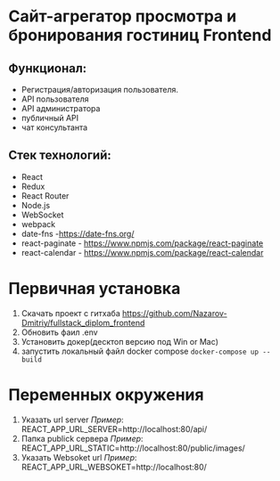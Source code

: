 # Cайт-агрегатор просмотра и бронирования гостиниц Frontend

## Функционал:
* Регистрация/авторизация пользователя. 
* API пользователя
* API администратора
* публичный API
* чат консультанта

## Стек технологий:
* React
* Redux
* React Router
* Node.js
* WebSocket
* webpack
* date-fns -https://date-fns.org/
* react-paginate - https://www.npmjs.com/package/react-paginate
* react-calendar - https://www.npmjs.com/package/react-calendar

# Первичная установка
1. Скачать проект с гитхаба https://github.com/Nazarov-Dmitriy/fullstack_diplom_frontend
2. Обновить фаил .env
3. Установить докер(десктоп версию под Win or Mac)
3. запустить локальный файл docker compose  `docker-compose up --build `


# Переменных окружения
1. Указать url server
*Пример*:  REACT_APP_URL_SERVER=http://localhost:80/api/
2. Папка publick сервера
*Пример*: REACT_APP_URL_STATIC=http://localhost:80/public/images/
3. Указать Websoket url
*Пример*: REACT_APP_URL_WEBSOKET=http://localhost:80/


